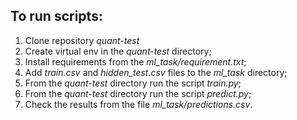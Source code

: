 ## To run scripts:
1. Clone repository _quant-test_
2. Create virtual env in the _quant-test_ directory;
4. Install requirements from the _ml_task/requirement.txt_;
5. Add _train.csv_ and _hidden_test.csv_ files to the _ml_task_ directory;
6. From the _quant-test_ directory run the script _train.py_;
7. From the _quant-test_ directory run the script _predict.py_;
8. Check the results from the file _ml_task/predictions.csv_.

